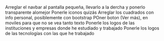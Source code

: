 Arreglar el navbar al pantalla pequeña, llevarlo a la dercha y ponerlo transparente alomejor
Ponerle iconos quizás
Arreglar los cuadrados con info personal, posiblemente con bootstrap
POner boton (Ver más), en moviles para que no se vea tanto texto
Ponerle los logos de las instituciones y empresas donde he estudiado y trabajado
Ponerle los logos de las tecnologías con las que he trabajado